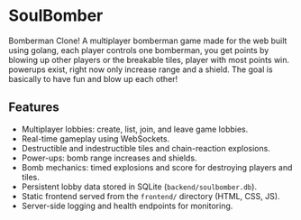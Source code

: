 # SoulBomber

Bomberman Clone! A multiplayer bomberman game made for the web built using golang, each player controls one bomberman, you get points by blowing up other players or the breakable tiles, player with most points win. powerups exist, right now only increase range and a shield. The goal is basically to have fun and blow up each other!

## Features

- Multiplayer lobbies: create, list, join, and leave game lobbies.
- Real-time gameplay using WebSockets.
- Destructible and indestructible tiles and chain-reaction explosions.
- Power-ups: bomb range increases and shields.
- Bomb mechanics: timed explosions and score for destroying players and tiles.
- Persistent lobby data stored in SQLite (`backend/soulbomber.db`).
- Static frontend served from the `frontend/` directory (HTML, CSS, JS).
- Server-side logging and health endpoints for monitoring.

